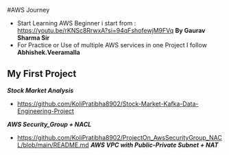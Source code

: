 #AWS Journey
- Start Learning AWS Beginner i start from : https://youtu.be/rKNSc8RrwxA?si=94qFshofewjM9FVq **By Gaurav Sharma Sir**
- For Practice or Use of multiple AWS services in one Project I follow **Abhishek.Veeramalla**

## My First Project 
***Stock Market Analysis***
- https://github.com/KoliPratibha8902/Stock-Market-Kafka-Data-Engineering-Project

***AWS Security_Group + NACL***
- https://github.com/KoliPratibha8902/ProjectOn_AwsSecurityGroup_NACL/blob/main/README.md
***AWS VPC with Public-Private Subnet + NAT*** 
